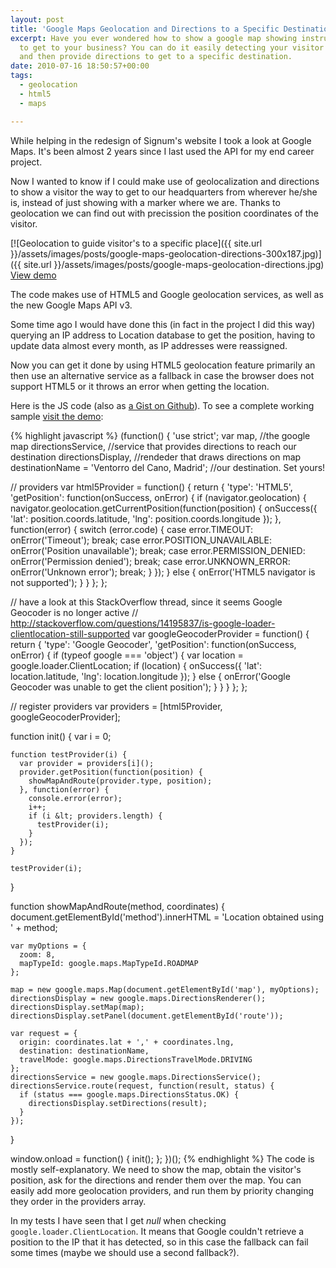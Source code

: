 ```yaml
---
layout: post
title: 'Google Maps Geolocation and Directions to a Specific Destination'
excerpt: Have you ever wondered how to show a google map showing instructions on how
  to get to your business? You can do it easily detecting your visitor's position
  and then provide directions to get to a specific destination.
date: 2010-07-16 18:50:57+00:00
tags:
  - geolocation
  - html5
  - maps

---
```


While helping in the redesign of Signum's website I took a look at Google Maps. It's been almost 2 years since I last used the API for my end career project.

Now I wanted to know if I could make use of geolocalization and directions to show a visitor the way to get to our headquarters from wherever he/she is, instead of just showing with a marker where we are. Thanks to geolocation we can find out with precission the position coordinates of the visitor.

[![Geolocation to guide visitor's to a specific place]({{ site.url }}/assets/images/posts/google-maps-geolocation-directions-300x187.jpg)]({{ site.url }}/assets/images/posts/google-maps-geolocation-directions.jpg)
[View demo](/demos/geoposition)

The code makes use of HTML5 and Google geolocation services, as well as the new Google Maps API v3.

Some time ago I would have done this (in fact in the project I did this way) querying an IP address to Location database to get the position, having to update data almost every month, as IP addresses were reassigned.

Now you can get it done by using HTML5 geolocation feature primarily an then use an alternative service as a fallback in case the browser does not support HTML5 or it throws an error when getting the location.

Here is the JS code (also as [a Gist on Github](https://gist.github.com/4587682)). To see a complete working sample [visit the demo](/demos/geoposition):

{% highlight javascript %}
(function() {
  'use strict';
  var map, //the google map
  directionsService, //service that provides directions to reach our destination
  directionsDisplay, //rendeder that draws directions on map
  destinationName = 'Ventorro del Cano, Madrid'; //our destination. Set yours!

  // providers
  var html5Provider = function() {
    return {
      'type': 'HTML5',
      'getPosition': function(onSuccess, onError) {
        if (navigator.geolocation) {
          navigator.geolocation.getCurrentPosition(function(position) {
            onSuccess({
              'lat': position.coords.latitude,
              'lng': position.coords.longitude
            });
          }, function(error) {
            switch (error.code) {
              case error.TIMEOUT:
                onError('Timeout');
                break;
              case error.POSITION_UNAVAILABLE:
                onError('Position unavailable');
                break;
              case error.PERMISSION_DENIED:
                onError('Permission denied');
                break;
              case error.UNKNOWN_ERROR:
                onError('Unknown error');
                break;
            }
          });
        } else {
          onError('HTML5 navigator is not supported');
        }
      }
    };
  };

  // have a look at this StackOverflow thread, since it seems Google Geocoder is no longer active
  // http://stackoverflow.com/questions/14195837/is-google-loader-clientlocation-still-supported
  var googleGeocoderProvider = function() {
    return {
      'type': 'Google Geocoder',
      'getPosition': function(onSuccess, onError) {
        if (typeof google === 'object') {
          var location = google.loader.ClientLocation;
          if (location) {
            onSuccess({
              'lat': location.latitude,
              'lng': location.longitude
            });
          } else {
            onError('Google Geocoder was unable to get the client position');
          }
        }
      }
    };
  };

  // register providers
  var providers = [html5Provider, googleGeocoderProvider];

  function init() {
    var i = 0;

    function testProvider(i) {
      var provider = providers[i]();
      provider.getPosition(function(position) {
        showMapAndRoute(provider.type, position);
      }, function(error) {
        console.error(error);
        i++;
        if (i &lt; providers.length) {
          testProvider(i);
        }
      });
    }

    testProvider(i);
  }

  function showMapAndRoute(method, coordinates) {
    document.getElementById('method').innerHTML = 'Location obtained using ' + method;

    var myOptions = {
      zoom: 8,
      mapTypeId: google.maps.MapTypeId.ROADMAP
    };

    map = new google.maps.Map(document.getElementById('map'), myOptions);
    directionsDisplay = new google.maps.DirectionsRenderer();
    directionsDisplay.setMap(map);
    directionsDisplay.setPanel(document.getElementById('route'));

    var request = {
      origin: coordinates.lat + ',' + coordinates.lng,
      destination: destinationName,
      travelMode: google.maps.DirectionsTravelMode.DRIVING
    };
    directionsService = new google.maps.DirectionsService();
    directionsService.route(request, function(result, status) {
      if (status === google.maps.DirectionsStatus.OK) {
        directionsDisplay.setDirections(result);
      }
    });
  }

  window.onload = function() {
    init();
  };
})();
{% endhighlight %}
The code is mostly self-explanatory. We need to show the map, obtain the visitor's position, ask for the directions and render them over the map. You can easily add more geolocation providers, and run them by priority changing they order in the providers array.

In my tests I have seen that I get _null_ when checking `google.loader.ClientLocation`. It means that Google couldn't retrieve a position to the IP that it has detected, so in this case the fallback can fail some times (maybe we should use a second fallback?).
